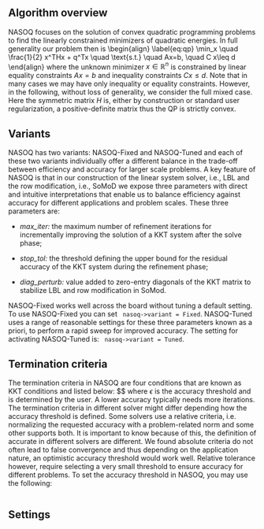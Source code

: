 ## Algorithm overview
NASOQ focuses on the solution of convex quadratic programming problems to find the linearly constrained minimizers of quadratic energies. In full generality our problem then is 
\begin{align} 
 \label{eq:qp}
\min_x \quad \frac{1}{2} x^THx + q^Tx \quad \text{s.t.}
\quad  Ax=b, \quad  C  x\leq d
\end{align}
where the unknown minimizer $x \in \mathbb{R}^n$ is constrained by linear equality constraints $A x=b$ and inequality constraints $Cx\leq d$. 
Note that in many cases we may have only inequality or equality constraints. However, in the following, without loss of generality, we consider the full mixed case. 
Here the symmetric matrix $H$ is, either by construction or standard user regularization, a positive-definite matrix thus the QP is strictly convex.




## Variants
NASOQ has two variants: NASOQ-Fixed and NASOQ-Tuned and each of these two variants individually offer a different balance in the trade-off between efficiency and accuracy for larger scale problems. 
A key feature of NASOQ is that in our construction of the linear system solver, i.e., LBL and the row modification, i.e., SoMoD we expose three parameters with direct and intuitive interpretations that enable us to balance efficiency against accuracy for different applications and problem
scales.
These three parameters are: 

- *max_iter:* the maximum number of refinement iterations for incrementally improving the solution of a KKT system after
the solve phase;

- *stop_tol:* the threshold defining the upper bound for the residual accuracy of the KKT system during the refinement phase;

- *diag_perturb:* value added to zero-entry diagonals of the KKT matrix to stabilize LBL and row modification in SoMod.


NASOQ-Fixed works well across the board without tuning a default setting. To use NASOQ-Fixed you can set ``` nasoq->variant = Fixed```. 
 NASOQ-Tuned uses a range of reasonable settings for these three parameters known as a priori, to perform a rapid sweep for improved accuracy. The setting for activating NASOQ-Tuned is:
 ``` nasoq->variant = Tuned```.


## Termination criteria
The termination criteria in NASOQ are four conditions that are known as KKT conditions and listed below:
$$
where $\epsilon$ is the accuracy threshold and is determined by the user. A lower accuracy typically needs more iterations. The termination criteria in different solver might differ depending how the accuracy threshold is defined. Some solvers use a relative criteria, i.e. normalizing the requested accuracy with a problem-related norm and some other supports both. It is important to know because of this, the definition of accurate in different solvers are different. 
We found absolute criteria do not often lead to false convergence and thus depending on the application nature, an optimistic accuracy threshold would work well. Relative tolerance however, require selecting a very small threshold to ensure accuracy for different problems. To set the accuracy threshold in NASOQ, you may use the following:
```nasoq->eps = 1e-3; 
```

## Settings



